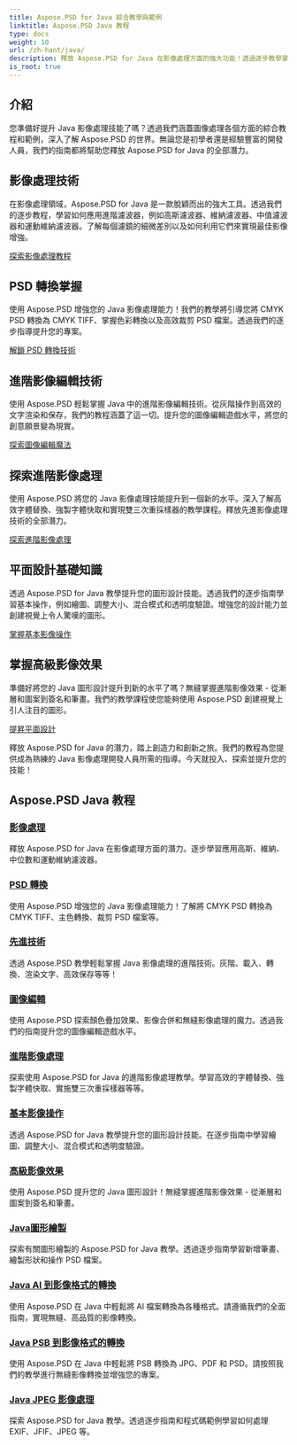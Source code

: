 ```yaml
---
title: Aspose.PSD for Java 綜合教學與範例
linktitle: Aspose.PSD Java 教程
type: docs
weight: 10
url: /zh-hant/java/
description: 釋放 Aspose.PSD for Java 在影像處理方面的強大功能！透過逐步教學掌握高斯、維納、中位數和運動維納等濾波器。
is_root: true
---
```


## 介紹

您準備好提升 Java 影像處理技能了嗎？透過我們涵蓋圖像處理各個方面的綜合教程和範例，深入了解 Aspose.PSD 的世界。無論您是初學者還是經驗豐富的開發人員，我們的指南都將幫助您釋放 Aspose.PSD for Java 的全部潛力。

## 影像處理技術

在影像處理領域，Aspose.PSD for Java 是一款脫穎而出的強大工具。透過我們的逐步教程，學習如何應用進階濾波器，例如高斯濾波器、維納濾波器、中值濾波器和運動維納濾波器。了解每個濾鏡的細微差別以及如何利用它們來實現最佳影像增強。

[探索影像處理教程](./image-processing/)

## PSD 轉換掌握

使用 Aspose.PSD 增強您的 Java 影像處理能力！我們的教學將引導您將 CMYK PSD 轉換為 CMYK TIFF、掌握色彩轉換以及高效裁剪 PSD 檔案。透過我們的逐步指導提升您的專案。

[解鎖 PSD 轉換技術](./psd-conversion/)

## 進階影像編輯技術

使用 Aspose.PSD 輕鬆掌握 Java 中的進階影像編輯技術。從灰階操作到高效的文字渲染和保存，我們的教程涵蓋了這一切。提升您的圖像編輯遊戲水平，將您的創意願景變為現實。

[探索圖像編輯魔法](./image-editing/)

## 探索進階影像處理

使用 Aspose.PSD 將您的 Java 影像處理技能提升到一個新的水平。深入了解高效字體替換、強製字體快取和實現雙三次重採樣器的教學課程。釋放先進影像處理技術的全部潛力。

[探索進階影像處理](./advanced-image-manipulation/)

## 平面設計基礎知識

透過 Aspose.PSD for Java 教學提升您的圖形設計技能。透過我們的逐步指南學習基本操作，例如繪圖、調整大小、混合模式和透明度驗證。增強您的設計能力並創建視覺上令人驚嘆的圖形。

[掌握基本影像操作](./basic-image-operations/)

## 掌握高級影像效果

準備好將您的 Java 圖形設計提升到新的水平了嗎？無縫掌握進階影像效果 - 從漸層和圖案到簽名和筆畫。我們的教學課程使您能夠使用 Aspose.PSD 創建視覺上引人注目的圖形。

[提昇平面設計](./advanced-image-effects/)

釋放 Aspose.PSD for Java 的潛力，踏上創造力和創新之旅。我們的教程為您提供成為熟練的 Java 影像處理開發人員所需的指導。今天就投入、探索並提升您的技能！
## Aspose.PSD Java 教程
### [影像處理](./image-processing/)
釋放 Aspose.PSD for Java 在影像處理方面的潛力。逐步學習應用高斯、維納、中位數和運動維納濾波器。
### [PSD 轉換](./psd-conversion/)
使用 Aspose.PSD 增強您的 Java 影像處理能力！了解將 CMYK PSD 轉換為 CMYK TIFF、主色轉換、裁剪 PSD 檔案等。 
### [先進技術](./advanced-techniques/)
透過 Aspose.PSD 教學輕鬆掌握 Java 影像處理的進階技術。灰階、載入、轉換、渲染文字、高效保存等等！
### [圖像編輯](./image-editing/)
使用 Aspose.PSD 探索顏色疊加效果、影像合併和無縫影像處理的魔力。透過我們的指南提升您的圖像編輯遊戲水平。
### [進階影像處理](./advanced-image-manipulation/)
探索使用 Aspose.PSD for Java 的進階影像處理教學。學習高效的字體替換、強製字體快取、實施雙三次重採樣器等等。
### [基本影像操作](./basic-image-operations/)
透過 Aspose.PSD for Java 教學提升您的圖形設計技能。在逐步指南中學習繪圖、調整大小、混合模式和透明度驗證。
### [高級影像效果](./advanced-image-effects/)
使用 Aspose.PSD 提升您的 Java 圖形設計！無縫掌握進階影像效果 - 從漸層和圖案到簽名和筆畫。
### [Java圖形繪製](./java-graphics-drawing/)
探索有關圖形繪製的 Aspose.PSD for Java 教學。透過逐步指南學習新增筆畫、繪製形狀和操作 PSD 檔案。
### [Java AI 到影像格式的轉換](./java-ai-to-image-format-conversion/)
使用 Aspose.PSD 在 Java 中輕鬆將 AI 檔案轉換為各種格式。請遵循我們的全面指南，實現無縫、高品質的影像轉換。
### [Java PSB 到影像格式的轉換](./java-psb-to-image-format-conversion/)
使用 Aspose.PSD 在 Java 中輕鬆將 PSB 轉換為 JPG、PDF 和 PSD。請按照我們的教學進行無縫影像轉換並增強您的專案。
### [Java JPEG 影像處理](./java-jpeg-image-processing/)
探索 Aspose.PSD for Java 教學。透過逐步指南和程式碼範例學習如何處理 EXIF、JFIF、JPEG 等。